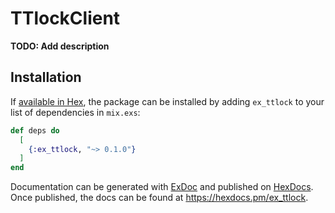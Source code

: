 # TTlockClient

**TODO: Add description**

## Installation

If [available in Hex](https://hex.pm/docs/publish), the package can be installed
by adding `ex_ttlock` to your list of dependencies in `mix.exs`:

```elixir
def deps do
  [
    {:ex_ttlock, "~> 0.1.0"}
  ]
end
```

Documentation can be generated with [ExDoc](https://github.com/elixir-lang/ex_doc)
and published on [HexDocs](https://hexdocs.pm). Once published, the docs can
be found at <https://hexdocs.pm/ex_ttlock>.

